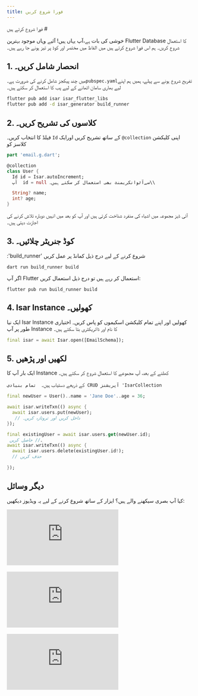 ```yaml
---
title: فورا شروع کریں
---
```


 فورا شروع کرتے ہیں #

خوشی کی بات ہے،آپ یہاں ہیں! آئیے وہاں موجود بہترین Flutter Database کا استعمال شروع کریں۔
ہم اس فورا شروع کرتے ہیں میں الفاظ میں مختصر اور کوڈ پر تیز ہونے جا رہے ہیں۔

## 1. انحصار شامل کریں۔

  میں چند پیکجز شامل کرنے کی ضرورت ہے۔`pubspec.yaml`تفریح شروع ہونے سے پہلے، ہمیں
 ہم اپنے لیے بھاری سامان اٹھانے کے لیے پب کا استعمال کر سکتے ہیں۔

```bash
flutter pub add isar isar_flutter_libs
flutter pub add -d isar_generator build_runner
```

## 2. کلاسوں کی تشریح کریں۔

  فیلڈ کا انتخاب کریں۔ `Id` کے ساتھ تشریح کریں اورایک `@collection`   اپنی کلیکشن کلاسز کو

```dart
part 'email.g.dart';

@collection
class User {
  Id id = Isar.autoIncrement;
  آپ  id = null سےآٹوانکریمنٹ بھی استعمال کر سکتے ہیں۔\\

  String? name;
  int? age;
}
```

آئی ڈیز مجموعہ میں اشیاء کی منفرد شناخت کرتی ہیں اور آپ کو بعد میں انہیں دوبارہ تلاش کرنے کی اجازت دیتی ہیں۔

## 3. کوڈ جنریٹر چلائیں۔

 :'build_runner' شروع کرنے کے لیے درج ذیل کمانڈ پر عمل کریں


```
dart run build_runner build
```

اگر آپ Flutter استعمال کر رہے ہیں تو درج ذیل استعمال کریں:

```
flutter pub run build_runner build
```

## 4. Isar Instance کھولیں۔

   ایک نیا Isar Instance کھولیں اور اپنے تمام کلیکشن اسکیموں کو پاس کریں۔ اختیاری طور پر آپ Instance کا نام اور ڈائریکٹری بتا سکتے ہیں۔

```dart
final isar = await Isar.open([EmailSchema]);
```

## 5. لکھیں اور پڑھیں

ایک بار آپ کا Instance کھلنے کے بعد، آپ مجموعے کا استعمال شروع کر سکتے ہیں۔

 کے ذریعے دستیاب ہیں۔`  تمام بنیادی CRUD آپریشنز 'IsarCollection`


```dart
final newUser = User()..name = 'Jane Doe'..age = 36;

await isar.writeTxn(() async {
  await isar.users.put(newUser);
   // داخل کریں اور تروتازہ کریں۔
});

final existingUser = await isar.users.get(newUser.id);
 ۔// حاصل کریں
await isar.writeTxn(() async {
  await isar.users.delete(existingUser.id!);
  // حذف کریں
  
});
```

## دیگر وسائل

کیا آپ بصری سیکھنے والے ہیں؟ ایزار کے ساتھ شروع کرنے کے لیے یہ ویڈیوز دیکھیں:
<div class="video-block">
  <iframe max-width=100% height=auto src="https://www.youtube.com/embed/CwC9-a9hJv4" title="Isar Database" frameborder="0" allow="accelerometer; clipboard-write; encrypted-media; gyroscope; picture-in-picture" allowfullscreen></iframe>
</div>
<br>
<div class="video-block">
  <iframe max-width=100% height=auto src="https://www.youtube.com/embed/videoseries?list=PLKKf8l1ne4_hMBtRykh9GCC4MMyteUTyf" title="Isar Database" frameborder="0" allow="accelerometer; clipboard-write; encrypted-media; gyroscope; picture-in-picture" allowfullscreen></iframe>
</div>
<br>
<div class="video-block">
  <iframe max-width=100% height=auto src="https://www.youtube.com/embed/pdKb8HLCXOA " title="Isar Database" frameborder="0" allow="accelerometer; clipboard-write; encrypted-media; gyroscope; picture-in-picture" allowfullscreen></iframe>
</div>
